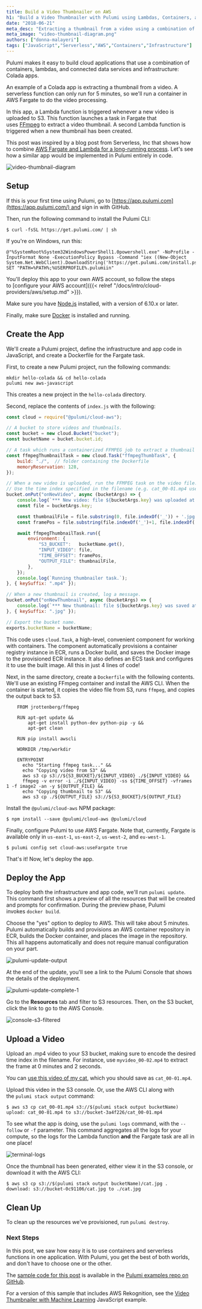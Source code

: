 ```yaml
---
title: Build a Video Thumbnailer on AWS
h1: "Build a Video Thumbnailer with Pulumi using Lambdas, Containers, and Infrastructure on AWS"
date: "2018-06-21"
meta_desc: "Extracting a thumbnail from a video using a combination of Lambdas, containers, and connected data services and infrastructure."
meta_image: "video-thumbnail-diagram.png"
authors: ["donna-malayeri"]
tags: ["JavaScript","Serverless","AWS","Containers","Infrastructure"]
---
```


Pulumi makes it easy to build cloud applications that use a combination
of containers, lambdas, and connected data services and infrastructure:
Colada apps.

An example of a Colada app is extracting a thumbnail from a video. A
serverless function can only run for 5 minutes, so we'll run a
container in AWS Fargate to do the video processing.

In this app, a Lambda function is triggered whenever a new video is
uploaded to S3. This function launches a task in Fargate that
uses [FFmpeg](https://www.ffmpeg.org/) to extract a video thumbnail. A
second Lambda function is triggered when a new thumbnail has been
created.
<!--more-->

This post was inspired by a blog post from Serverless, Inc that shows
how to combine [AWS Fargate and Lambda for a long-running
process](https://serverless.com/blog/serverless-application-for-long-running-process-fargate-lambda/).
Let's see how a similar app would be implemented in Pulumi entirely in
code.

![video-thumbnail-diagram](./video-thumbnail-diagram.png)

## Setup

If this is your first time using Pulumi, go
to [https://app.pulumi.com](https://app.pulumi.com/) and sign in with
GitHub.

Then, run the following command to install the Pulumi CLI:

    $ curl -fsSL https://get.pulumi.com/ | sh

If you're on Windows, run this:

    @"%SystemRoot%System32WindowsPowerShell1.0powershell.exe" -NoProfile -InputFormat None -ExecutionPolicy Bypass -Command "iex ((New-Object System.Net.WebClient).DownloadString('https://get.pulumi.com/install.ps1'))"
    SET "PATH=%PATH%;%USERPROFILE%.pulumiin"

You'll deploy this app to your own AWS account, so follow the steps
to [configure your AWS account]({{< relref "/docs/intro/cloud-providers/aws/setup.md" >}}).

Make sure you have [Node.js](https://nodejs.org/en/download/) installed,
with a version of 6.10.x or later.

Finally, make sure [Docker](https://docs.docker.com/install/) is
installed and running.

## Create the App

We'll create a Pulumi project, define the infrastructure and app code
in JavaScript, and create a Dockerfile for the Fargate task.

First, to create a new Pulumi project, run the following commands:

    mkdir hello-colada && cd hello-colada
    pulumi new aws-javascript

This creates a new project in the `hello-colada` directory.

 Second, replace the contents of `index.js` with the following:

```javascript
const cloud = require("@pulumi/cloud-aws");

// A bucket to store videos and thumbnails.
const bucket = new cloud.Bucket("bucket");
const bucketName = bucket.bucket.id;

// A task which runs a containerized FFMPEG job to extract a thumbnail image.
const ffmpegThumbnailTask = new cloud.Task("ffmpegThumbTask", {
    build: "./",  // folder containing the Dockerfile
    memoryReservation: 128,
});

// When a new video is uploaded, run the FFMPEG task on the video file.
// Use the time index specified in the filename (e.g. cat_00-01.mp4 uses timestamp 00:01)
bucket.onPut("onNewVideo", async (bucketArgs) => {
    console.log(`*** New video: file ${bucketArgs.key} was uploaded at ${bucketArgs.eventTime}.`);
    const file = bucketArgs.key;

    const thumbnailFile = file.substring(0, file.indexOf('_')) + '.jpg';
    const framePos = file.substring(file.indexOf('_')+1, file.indexOf('.')).replace('-',':');

    await ffmpegThumbnailTask.run({
        environment: {
            "S3_BUCKET":   bucketName.get(),
            "INPUT_VIDEO": file,
            "TIME_OFFSET": framePos,
            "OUTPUT_FILE": thumbnailFile,
        },
    });
    console.log(`Running thumbnailer task.`);
}, { keySuffix: ".mp4" });

// When a new thumbnail is created, log a message.
bucket.onPut("onNewThumbnail", async (bucketArgs) => {
    console.log(`*** New thumbnail: file ${bucketArgs.key} was saved at ${bucketArgs.eventTime}.`);
}, { keySuffix: ".jpg" });

// Export the bucket name.
exports.bucketName = bucketName;
```

This code uses `cloud.Task`, a high-level, convenient component for
working with containers. The component automatically provisions a
container registry instance in ECR, runs a Docker build, and saves the
Docker image to the provisioned ECR instance. It also defines an ECS
task and configures it to use the built image. All this in just 4 lines
of code!

Next, in the same directory, create a `Dockerfile` with the following
contents. We'll use an existing FFmpeg container and install the AWS
CLI. When the container is started, it copies the video file from S3,
runs `ffmpeg`, and copies the output back to S3.

        FROM jrottenberg/ffmpeg

        RUN apt-get update &&
            apt-get install python-dev python-pip -y &&
            apt-get clean

        RUN pip install awscli

        WORKDIR /tmp/workdir

        ENTRYPOINT
          echo "Starting ffmpeg task..." &&
          echo "Copying video from S3" &&
          aws s3 cp s3://${S3_BUCKET}/${INPUT_VIDEO} ./${INPUT_VIDEO} &&
          ffmpeg -v error -i ./${INPUT_VIDEO} -ss ${TIME_OFFSET} -vframes 1 -f image2 -an -y ${OUTPUT_FILE} &&
          echo "Copying thumbnail to S3" &&
          aws s3 cp ./${OUTPUT_FILE} s3://${S3_BUCKET}/${OUTPUT_FILE}

Install the `@pulumi/cloud-aws` NPM package:

    $ npm install --save @pulumi/cloud-aws @pulumi/cloud

Finally, configure Pulumi to use AWS Fargate. Note that, currently,
Fargate is available only in `us-east-1`, `us-east-2`, `us-west-2`,
and `eu-west-1`.

    $ pulumi config set cloud-aws:useFargate true

That's it! Now, let's deploy the app.

## Deploy the App

To deploy both the infrastructure and app code, we'll
run `pulumi update`. This command first shows a preview of all the
resources that will be created and prompts for confirmation. During the
preview phase, Pulumi invokes `docker build`.

Choose the "yes" option to deploy to AWS. This will take about 5
minutes. Pulumi automatically builds and provisions an AWS container
repository in ECR, builds the Docker container, and places the image in
the repository. This all happens automatically and does not require
manual configuration on your part.

![pulumi-update-output](./pulumi-update-output.png)

At the end of the update, you'll see a link to the Pulumi Console that
shows the details of the deployment.

![pulumi-update-complete-1](./pulumi-update-complete-1.png)

Go to the **Resources** tab and filter to S3 resources. Then, on the S3
bucket, click the link to go to the AWS Console.

![console-s3-filtered](./console-s3-filtered.png)

## Upload a Video

Upload an .mp4 video to your S3 bucket, making sure to encode the
desired time index in the filename. For instance,
use `myvideo_00-02.mp4` to extract the frame at 0 minutes and 2 seconds.

You can [use this video of my
cat](https://github.com/pulumi/examples/blob/master/cloud-js-thumbnailer/sample/cat.mp4),
which you should save as `cat_00-01.mp4`.

Upload this video in the S3 console. Or, use the AWS CLI along with
the `pulumi stack output` command:

    $ aws s3 cp cat_00-01.mp4 s3://$(pulumi stack output bucketName)
    upload: cat_00-01.mp4 to s3://bucket-3a4f226/cat_00-01.mp4

To see what the app is doing, use the `pulumi logs` command, with
the `--follow` or `-f` parameter. This command aggregates all the logs
for your compute, so the logs for the Lambda function **and** the
Fargate task are all in one place!

![terminal-logs](./terminal-logs.png)

Once the thumbnail has been generated, either view it in the S3 console,
or download it with the AWS CLI:

    $ aws s3 cp s3://$(pulumi stack output bucketName)/cat.jpg .
    download: s3://bucket-0c91106/cat.jpg to ./cat.jpg

## Clean Up

To clean up the resources we've provisioned, run `pulumi destroy`.

### Next Steps

In this post, we saw how easy it is to use containers and serverless
functions in one application. With Pulumi, you get the best of both
worlds, and don't have to choose one or the other.

The [sample code for this post](https://github.com/pulumi/examples/tree/master/cloud-js-thumbnailer) is
available in the [Pulumi examples repo on
GitHub](https://github.com/pulumi/examples).

For a version of this sample that includes AWS Rekognition, see
the [Video Thumbnailer with Machine Learning](https://github.com/pulumi/examples/tree/master/cloud-js-thumbnailer-machine-learning) JavaScript
example.
